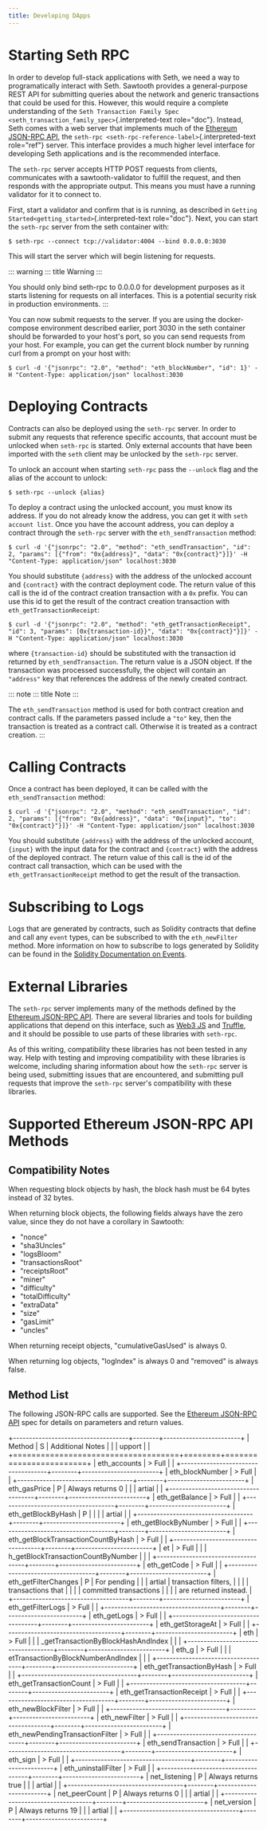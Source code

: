 ```yaml
---
title: Developing DApps
---
```


# Starting Seth RPC

<!--
  Copyright 2017 Intel Corporation

  Licensed under the Apache License, Version 2.0 (the "License");
  you may not use this file except in compliance with the License.
  You may obtain a copy of the License at

      http://www.apache.org/licenses/LICENSE-2.0

  Unless required by applicable law or agreed to in writing, software
  distributed under the License is distributed on an "AS IS" BASIS,
  WITHOUT WARRANTIES OR CONDITIONS OF ANY KIND, either express or implied.
  See the License for the specific language governing permissions and
  limitations under the License.
-->

In order to develop full-stack applications with Seth, we need a way to
programatically interact with Seth. Sawtooth provides a general-purpose
REST API for submitting queries about the network and generic
transactions that could be used for this. However, this would require a
complete understanding of the
`Seth Transaction Family Spec <seth_transaction_family_spec>`{.interpreted-text
role="doc"}. Instead, Seth comes with a web server that implements much
of the [Ethereum JSON-RPC
API](https://github.com/ethereum/wiki/wiki/JSON-RPC), the
`seth-rpc <seth-rpc-reference-label>`{.interpreted-text role="ref"}
server. This interface provides a much higher level interface for
developing Seth applications and is the recommended interface.

The `seth-rpc` server accepts HTTP POST requests from clients,
communicates with a sawtooth-validator to fulfill the request, and then
responds with the appropriate output. This means you must have a running
validator for it to connect to.

First, start a validator and confirm that is is running, as described in
`Getting Started<getting_started>`{.interpreted-text role="doc"}. Next,
you can start the `seth-rpc` server from the seth container with:

    $ seth-rpc --connect tcp://validator:4004 --bind 0.0.0.0:3030

This will start the server which will begin listening for requests.

::: warning
::: title
Warning
:::

You should only bind seth-rpc to 0.0.0.0 for development purposes as it
starts listening for requests on all interfaces. This is a potential
security risk in production environments.
:::

You can now submit requests to the server. If you are using the
docker-compose environment described earlier, port 3030 in the seth
container should be forwarded to your host\'s port, so you can send
requests from your host. For example, you can get the current block
number by running curl from a prompt on your host with:

    $ curl -d '{"jsonrpc": "2.0", "method": "eth_blockNumber", "id": 1}' -H "Content-Type: application/json" localhost:3030

# Deploying Contracts

Contracts can also be deployed using the `seth-rpc` server. In order to
submit any requests that reference specific accounts, that account must
be unlocked when `seth-rpc` is started. Only external accounts that have
been imported with the `seth` client may be unlocked by the `seth-rpc`
server.

To unlock an account when starting `seth-rpc` pass the `--unlock` flag
and the alias of the account to unlock:

    $ seth-rpc --unlock {alias}

To deploy a contract using the unlocked account, you must know its
address. If you do not already know the address, you can get it with
`seth account list`. Once you have the account address, you can deploy a
contract through the `seth-rpc` server with the `eth_sendTransaction`
method:

    $ curl -d '{"jsonrpc": "2.0", "method": "eth_sendTransaction", "id": 2, "params": [{"from": "0x{address}", "data": "0x{contract}"}]}' -H "Content-Type: application/json" localhost:3030

You should substitute `{address}` with the address of the unlocked
account and `{contract}` with the contract deployment code. The return
value of this call is the id of the contract creation transaction with a
`0x` prefix. You can use this id to get the result of the contract
creation transaction with `eth_getTransactionReceipt`:

    $ curl -d '{"jsonrpc": "2.0", "method": "eth_getTransactionReceipt", "id": 3, "params": [0x{transaction-id}}", "data": "0x{contract}"}]}' -H "Content-Type: application/json" localhost:3030

where `{transaction-id}` should be substituted with the transaction id
returned by `eth_sendTransaction`. The return value is a JSON object. If
the transaction was processed successfully, the object will contain an
`"address"` key that references the address of the newly created
contract.

::: note
::: title
Note
:::

The `eth_sendTransaction` method is used for both contract creation and
contract calls. If the parameters passed include a `"to"` key, then the
transaction is treated as a contract call. Otherwise it is treated as a
contract creation.
:::

# Calling Contracts

Once a contract has been deployed, it can be called with the
`eth_sendTransaction` method:

    $ curl -d '{"jsonrpc": "2.0", "method": "eth_sendTransaction", "id": 2, "params": [{"from": "0x{address}", "data": "0x{input}", "to": "0x{contract}"}]}' -H "Content-Type: application/json" localhost:3030

You should substitute `{address}` with the address of the unlocked
account, `{input}` with the input data for the contract and `{contract}`
with the address of the deployed contract. The return value of this call
is the id of the contract call transaction, which can be used with the
`eth_getTransactionReceipt` method to get the result of the transaction.

# Subscribing to Logs

Logs that are generated by contracts, such as Solidity contracts that
define and call any `event` types, can be subscribed to with the
`eth_newFilter` method. More information on how to subscribe to logs
generated by Solidity can be found in the [Solidity Documentation on
Events](https://solidity.readthedocs.io/en/develop/abi-spec.html#events).

# External Libraries

The `seth-rpc` server implements many of the methods defined by the
[Ethereum JSON-RPC API](https://github.com/ethereum/wiki/wiki/JSON-RPC).
There are several libraries and tools for building applications that
depend on this interface, such as [Web3
JS](https://www.npmjs.com/package/web3) and
[Truffle](http://truffleframework.com/), and it should be possible to
use parts of these libraries with `seth-rpc`.

As of this writing, compatibility these libraries has not been tested in
any way. Help with testing and improving compatibility with these
libraries is welcome, including sharing information about how the
`seth-rpc` server is being used, submitting issues that are encountered,
and submitting pull requests that improve the `seth-rpc` server\'s
compatibility with these libraries.

# Supported Ethereum JSON-RPC API Methods

## Compatibility Notes

When requesting block objects by hash, the block hash must be 64 bytes
instead of 32 bytes.

When returning block objects, the following fields always have the zero
value, since they do not have a corollary in Sawtooth:

-   \"nonce\"
-   \"sha3Uncles\"
-   \"logsBloom\"
-   \"transactionsRoot\"
-   \"receiptsRoot\"
-   \"miner\"
-   \"difficulty\"
-   \"totalDifficulty\"
-   \"extraData\"
-   \"size\"
-   \"gasLimit\"
-   \"uncles\"

When returning receipt objects, \"cumulativeGasUsed\" is always 0.

When returning log objects, \"logIndex\" is always 0 and \"removed\" is
always false.

## Method List

The following JSON-RPC calls are supported. See the [Ethereum JSON-RPC
API](https://github.com/ethereum/wiki/wiki/JSON-RPC) spec for details on
parameters and return values.

+------------------------------------+--------+------------------------+
| Method                             | S      | Additional Notes       |
|                                    | upport |                        |
+====================================+========+========================+
| eth_accounts                       | > Full |                        |
+------------------------------------+--------+------------------------+
| eth_blockNumber                    | > Full |                        |
+------------------------------------+--------+------------------------+
| eth_gasPrice                       | P      | Always returns 0       |
|                                    | artial |                        |
+------------------------------------+--------+------------------------+
| eth_getBalance                     | > Full |                        |
+------------------------------------+--------+------------------------+
| eth_getBlockByHash                 | P      |                        |
|                                    | artial |                        |
+------------------------------------+--------+------------------------+
| eth_getBlockByNumber               | > Full |                        |
+------------------------------------+--------+------------------------+
| eth_getBlockTransactionCountByHash | > Full |                        |
+------------------------------------+--------+------------------------+
| et                                 | > Full |                        |
| h_getBlockTransactionCountByNumber |        |                        |
+------------------------------------+--------+------------------------+
| eth_getCode                        | > Full |                        |
+------------------------------------+--------+------------------------+
| eth_getFilterChanges               | P      | For pending            |
|                                    | artial | transaction filters,   |
|                                    |        | transactions that      |
|                                    |        | committed transactions |
|                                    |        | are returned instead.  |
+------------------------------------+--------+------------------------+
| eth_getFilterLogs                  | > Full |                        |
+------------------------------------+--------+------------------------+
| eth_getLogs                        | > Full |                        |
+------------------------------------+--------+------------------------+
| eth_getStorageAt                   | > Full |                        |
+------------------------------------+--------+------------------------+
| eth                                | > Full |                        |
| _getTransactionByBlockHashAndIndex |        |                        |
+------------------------------------+--------+------------------------+
| eth_g                              | > Full |                        |
| etTransactionByBlockNumberAndIndex |        |                        |
+------------------------------------+--------+------------------------+
| eth_getTransactionByHash           | > Full |                        |
+------------------------------------+--------+------------------------+
| eth_getTransactionCount            | > Full |                        |
+------------------------------------+--------+------------------------+
| eth_getTransactionReceipt          | > Full |                        |
+------------------------------------+--------+------------------------+
| eth_newBlockFilter                 | > Full |                        |
+------------------------------------+--------+------------------------+
| eth_newFilter                      | > Full |                        |
+------------------------------------+--------+------------------------+
| eth_newPendingTransactionFilter    | > Full |                        |
+------------------------------------+--------+------------------------+
| eth_sendTransaction                | > Full |                        |
+------------------------------------+--------+------------------------+
| eth_sign                           | > Full |                        |
+------------------------------------+--------+------------------------+
| eth_uninstallFilter                | > Full |                        |
+------------------------------------+--------+------------------------+
| net_listening                      | P      | Always returns true    |
|                                    | artial |                        |
+------------------------------------+--------+------------------------+
| net_peerCount                      | P      | Always returns 0       |
|                                    | artial |                        |
+------------------------------------+--------+------------------------+
| net_version                        | P      | Always returns 19      |
|                                    | artial |                        |
+------------------------------------+--------+------------------------+
